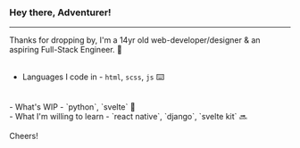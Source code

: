 ### Hey there, Adventurer! 
- - -

Thanks for dropping by, I'm a 14yr old web-developer/designer & an aspiring Full-Stack Engineer. 👋
<br>
<br>
- Languages I code in - `html`, `scss`, `js` ⌨️
<br>
- What's WIP - `python`, `svelte` 🚧
<br>
- What I'm willing to learn - `react native`, `django`, `svelte kit` 🔜
<br>
<br>
Cheers!
